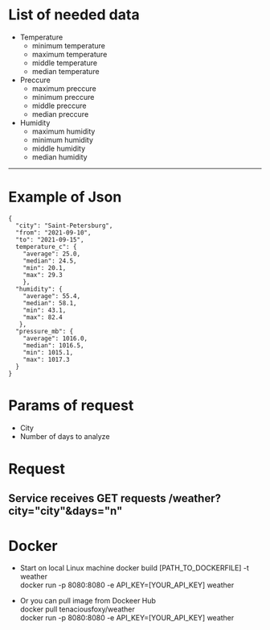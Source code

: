 # List of needed data
* Temperature
  -   minimum temperature
  -   maximum temperature
  -   middle temperature
  -   median temperature
* Preccure
  -   maximum preccure
  -   minimum preccure
  -   middle preccure
  -   median preccure
* Humidity
  -   maximum humidity
  -   minimum humidity
  -   middle humidity
  -   median humidity
---
# Example of Json    
    {  
      "city": "Saint-Petersburg",  
      "from": "2021-09-10",  
      "to": "2021-09-15",  
      temperature_c": {  
        "average": 25.0,  
        "median": 24.5,  
        "min": 20.1,  
        "max": 29.3  
        },  
      "humidity": {  
        "average": 55.4,  
        "median": 58.1,  
        "min": 43.1,  
        "max": 82.4  
       },  
      "pressure_mb": {  
        "average": 1016.0,  
        "median": 1016.5,  
        "min": 1015.1,  
        "max": 1017.3  
      }  
    }  
# Params of request
* City
* Number of days to analyze
# Request
Service receives GET requests
    /weather?city="city"&days="n"
  ---
# Docker
* Start on local Linux machine 
           docker build [PATH_TO_DOCKERFILE] -t weather       
           docker run -p 8080:8080 -e API_KEY=[YOUR_API_KEY] weather        
  
* Or you can pull image from Dockeer Hub  
       docker pull tenaciousfoxy/weather        
           docker run -p 8080:8080 -e API_KEY=[YOUR_API_KEY] weather             

